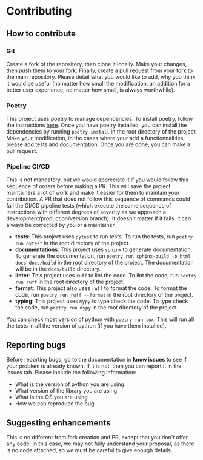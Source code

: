 # Contributing
## How to contribute

### Git
Create a fork of the repository, then clone it locally. Make your changes, then push them to your fork. Finally, create a pull request from your fork to the main repository. Please detail what you would like to add, why you think it would be useful (no matter how small the modification, an addition for a better user experience, no matter how small, is always worthwhile).

### Poetry
This project uses poetry to manage dependencies. To install poetry, follow the instructions [here](https://python-poetry.org/docs/#installation). Once you have poetry installed, you can install the dependencies by running `poetry install` in the root directory of the project. Make your modification, in the cases where your add a functionnalities, please add tests and documentation. Once you are done, you can make a pull request.

### Pipeline CI/CD
This is not mandatory, but we would appreciate it if you would follow this sequence of orders before making a PR. This will save the project maintainers a lot of work and make it easier for them to maintain your contribution. A PR that does not follow this sequence of commands could fail the CI/CD pipeline tests (which execute the same sequence of instructions with different degrees of severity as we approach a development/production/version branch). It doesn't matter if it fails, it can always be corrected by you or a maintainer.
* __tests__: This project uses `pytest` to run tests. To run the tests, run `poetry run pytest` in the root directory of the project.
* __documentations__: This project uses `sphinx` to generate documentation. To generate the documentation, run `poetry run sphinx-build -b html docs docs/build` in the root directory of the project. The documentation will be in the `docs/build` directory.
* __linter__: This project uses `ruff` to lint the code. To lint the code, run `poetry run ruff` in the root directory of the project.
* __format__: This project also uses `ruff` to format the code. To format the code, run `poetry run ruff --format` in the root directory of the project.
* __typing__: This project uses `mypy` to type check the code. To type check the code, run `poetry run mypy` in the root directory of the project.

You can check most version of python with `poetry run tox`. This will run all the tests in all the version of python (if you have them installed).

## Reporting bugs
Before reporting bugs, go to the documentation in **know issues** to see if your problem is already known. If it is not, then you can report it in the issues tab. Please include the following information:
* What is the version of python you are using
* What version of the library you are using
* What is the OS you are using
* How we can reproduce the bug

## Suggesting enhancements
This is no different from fork creation and PR, except that you don't offer any code. In this case, we may not fully understand your proposal, as there is no code attached, so we must be careful to give enough details.

